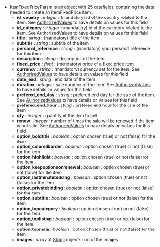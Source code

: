   * ItemFixedPriceParam is an object with 25 datafields, containing the data needed to create an ItemFixedPrice item :
    * **id\_country** : _integer_ : (mandatory) id of the country related to the item. See [AuthorizedValues](AuthorizedValues.md) to have details on values for this field
    * **id\_category** : _integer_ : (mandatory) id of the category related to the item. See [AuthorizedValues](AuthorizedValues.md) to have details on values for this field
    * **title** : _string_ : (mandatory) title of the item
    * **subtitle** : _string_ : subtitle of the item
    * **personal\_reference** : _string_ : (mandatory) your personal reference for this item
    * **description** : _string_ : description of the item
    * **fixed\_price** : _float_ : (mandatory) price of a fixed price item
    * **currency** : _string_ : (mandatory) currency set for the item. See [AuthorizedValues](AuthorizedValues.md) to have details on values for this field
    * **date\_end** : _string_ : end date of the item
    * **duration** : _integer_ : sale duration of the item. See [AuthorizedValues](AuthorizedValues.md) to have details on values for this field
    * **prefered\_end\_day** : _string_ : prefered end day for the sale of the item. See [AuthorizedValues](AuthorizedValues.md) to have details on values for this field
    * **prefered\_end\_hour** : _string_ : prefered end hour for the sale of the item
    * **qty** : _integer_ : quantity of the item to sell
    * **renew** : _integer_ : number of times the sale will be renewed if the item is not sold. See [AuthorizedValues](AuthorizedValues.md) to have details on values for this field
    * **option\_boldtitle** : _boolean_ : option chosen (true) or not (false) for the item
    * **option\_coloredborder** : _boolean_ : option chosen (true) or not (false) for the item
    * **option\_highlight** : _boolean_ : option chosen (true) or not (false) for the item
    * **option\_keepoptionsonrenewal** : _boolean_ : option chosen (true) or not (false) for the item
    * **option\_lastminutebidding** : _boolean_ : option chosen (true) or not (false) for the item
    * **option\_privatebidding** : _boolean_ : option chosen (true) or not (false) for the item
    * **option\_subtitle** : _boolean_ : option chosen (true) or not (false) for the item
    * **option\_topcategory** : _boolean_ : option chosen (true) or not (false) for the item
    * **option\_toplisting** : _boolean_ : option chosen (true) or not (false) for the item
    * **option\_topmain** : _boolean_ : option chosen (true) or not (false) for the item
    * **images** : _array_ of [String](String.md) objects : url of the images